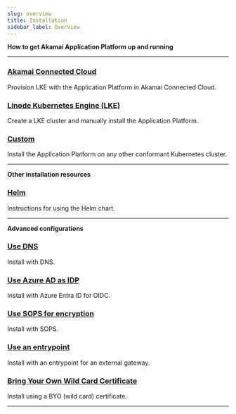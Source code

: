 ```yaml
---
slug: overview
title: Installation
sidebar_label: Overview
---
```


**How to get Akamai Application Platform up and running**

---

### [Akamai Connected Cloud](akamai-connected-cloud.md)
Provision LKE with the Application Platform in Akamai Connected Cloud.

### [Linode Kubernetes Engine (LKE)](linode.md)
Create a LKE cluster and manually install the Application Platform.

### [Custom](custom.md)
Install the Application Platform on any other conformant Kubernetes cluster.

---

**Other installation resources**

### [Helm](helm.md)
Instructions for using the Helm chart.

---

**Advanced configurations**

### [Use DNS](dns.md)
Install with DNS.

### [Use Azure AD as IDP](oidc.md)
Install with Azure Entra ID for OIDC.

### [Use SOPS for encryption](sops.md)
Install with SOPS.

### [Use an entrypoint](entrypoint.md)
Install with an entrypoint for an external gateway.

### [Bring Your Own Wild Card Certificate](byo-wildcard.md)
Install using a BYO (wild card) certificate.

---
